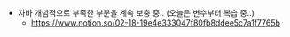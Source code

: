 - 자바 개념적으로 부족한 부분을 계속 보충 중.. (오늘은 변수부터 복습 중..)
  - https://www.notion.so/02-18-19e4e333047f80fb8ddee5c7a1f7765b

